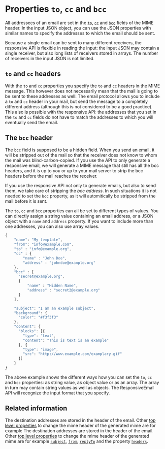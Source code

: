 # Properties `to`, `cc` and `bcc`

All addressees of an email are set in the [`to`](ResponsiveEmail/json/property-to), 
[`cc`](ResponsiveEmail/json/property-cc) and [`bcc`](ResponsiveEmail/json/property-bcc)
fields of the MIME header. In the input JSON object, you can use the JSON properties
with similar names to specify the addresses to which the email should be sent.

Because a single email can be sent to many different receivers, the responsive 
API is flexible in reading the input: the input JSON may contain a single receiver, 
but also long lists of receivers stored in arrays. The number of receivers in 
the input JSON is not limited.

## `to` and `cc` headers

With the `to` and `cc` properties you specify the `to` and `cc` headers in the 
MIME message. This however does not necessarily mean that the mail is going to 
be sent to these addresses as well. The email protocol allows you to include a 
`to` and `cc` header in your mail, but send the message to a completely different
address (although this is not considered to be a good practice). This also is 
possible with the responsive API: the addresses that you set in the `to` and `cc` 
fields do not have to match the addresses to which you will eventually send 
the email.

## The `bcc` header

The `bcc` field is supposed to be a hidden field. When you send an email, it will 
be stripped out of the mail so that the receiver does not know to whom the mail 
was blind-carbon-copied. If you use the API to only generate a responsive email, 
we will generate a MIME message that still has all the bcc headers, and it is up 
to you or up to your mail server to strip the bcc headers before the mail reaches 
the receiver.

If you use the responsive API not only to generate emails, but also to send them,
we take care of stripping the _bcc address_. In such situations it is not needed 
to set the `bcc` property, as it will automitically be  stripped from the mail 
before it is sent.

The `to`, `cc` and `bcc` properties can all be set to different types of values.
You can directly assign a string value containing an email address, or a JSON 
object with a `name` and `address` property. If you want to include more than one 
addresses, you can also use array values.

````javascript
{
    "name": "My template",
    "from": "info@example.com",
    "to" : "info@example.org",
    "cc" : {
        "name" : "John Doe",
        "address" : "johndoe@example.org"
    },
    "bcc" : [
      "secret@example.org",
      {
          "name" : "Hidden Name",
          "address" : "secret2@example.org"
      }
    ],

    "subject": "I am an example subject",
    "background": {
      "color": "#f3f3f3"
    },
    "content": {
      "blocks": [{
        "type": "text",
        "content": "This is text is an example"
      }, {
        "type": "image",
        "src": "http://www.example.com/examplary.gif"
      }]
    }
}
````

The above example shows the different ways how you can set the `to`, `cc` and `bcc`
properties: as string value, as object value or as an array. The array in turn may
contain string values as well as objects. The ResponsiveEmail API will
recognize the input format that you specify.

## Related information

The destination addresses are stored in the header of the email. Other [top level properties](ResponsiveEmail/json/top-level-properties) 
to change the mime header of the generated mime are for example The destination 
addresses are stored in the header of the email. Other [top level properties](ResponsiveEmail/json/top-level-properties) 
to change the mime header of the generated mime are for example [`subject`](ResponsiveEmail/json/property-subject), 
[`from`](ResponsiveEmail/json/property-from), [`replyTo`](ResponsiveEmail/json/property-reply-to) 
and the property [`headers`](ResponsiveEmail/json/property-headers).
